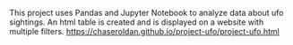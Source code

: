 This project uses Pandas and Jupyter Notebook to analyze data about ufo sightings. An html table is created and is displayed on a website with multiple filters.
https://chaseroldan.github.io/project-ufo/project-ufo.html
